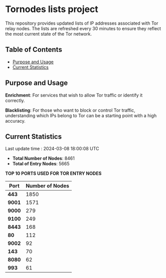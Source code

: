# Tornodes lists project

This repository provides updated lists of IP addresses associated with Tor relay nodes. The lists are refreshed every 30 minutes to ensure they reflect the most current state of the Tor network.

## Table of Contents

- [Purpose and Usage](#purpose-and-usage)
- [Current Statistics](#current-statistics)


## Purpose and Usage

**Enrichment**: For services that wish to allow Tor traffic or identify it correctly.

**Blacklisting**: For those who want to block or control Tor traffic, understanding which IPs belong to Tor can be a starting point with a high accuracy.

## Current Statistics

Last update time : 2024-03-08 18:00:08 UTC

- **Total Number of Nodes**: 8461
- **Total of Entry Nodes**: 5665

**TOP 10 PORTS USED FOR TOR ENTRY NODES**

| **Port** | **Number of Nodes** |
|------|-----------------|
| **443**   | 1850  |
| **9001**   | 1571  |
| **9000**   | 279  |
| **9100**   | 249  |
| **8443**   | 168  |
| **80**   | 112  |
| **9002**   | 92  |
| **143**   | 70  |
| **8080**   | 62  |
| **993**   | 61  |

